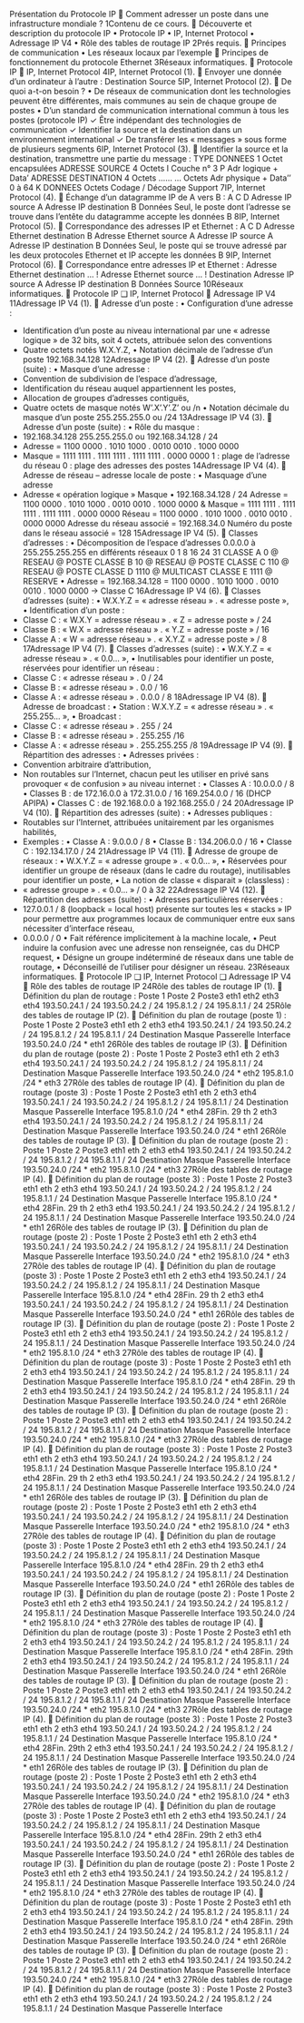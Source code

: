 Présentation du
Protocole IP

Comment adresser un poste dans
une infrastructure mondiale ?
1Contenu de ce cours.

Découverte et description du protocole IP
• Protocole IP
• IP, Internet Protocol
• Adressage IP V4
• Rôle des tables de routage IP
2Prés requis.

Principes de communication
• Les réseaux locaux par l’exemple

Principes de fonctionnement du protocole Ethernet
3Réseaux informatiques.

Protocole IP
 IP, Internet Protocol
4IP, Internet Protocol (1).

Envoyer une donnée d’un ordinateur à l’autre :
Destination
Source
5IP, Internet Protocol (2).

De quoi a-t-on besoin ?
• De réseaux de communication dont les technologies peuvent
être différentes, mais communes au sein de chaque groupe de
postes
• D’un standard de communication international commun à tous
les postes (protocole IP)
✓ Être indépendant des technologies de communication
✓ Identifier la source et la destination dans un
environnement international
✓ De transférer les « messages » sous forme de plusieurs
segments
6IP, Internet Protocol (3).

Identifier la source et la destination, transmettre une partie du
message :
TYPE DONNEES 1 Octet
encapsulées
ADRESSE SOURCE 4 Octets
I
Couche n° 3
P
Adr logique + Data’ ADRESSE DESTINATION 4 Octets
…… … Octets
Adr physique + Data’’
0 à 64 K
DONNEES
Octets
Codage / Décodage
Support
7IP, Internet Protocol (4).

Échange d’un datagramme IP de A vers B :
A
C D
Adresse IP source A
Adresse IP destination B
Données
Seul, le poste dont l’adresse se
trouve dans l’entête du
datagramme accepte les données
B
8IP, Internet Protocol (5).

Correspondance des adresses IP et Ethernet :
A
C D
Adresse Ethernet destination B
Adresse Ethernet source A
Adresse IP source A
Adresse IP destination B
Données
Seul, le poste qui se trouve
adressé par les deux protocoles
Ethernet et IP
accepte les données B
9IP, Internet Protocol (6).

Correspondance entre adresses IP et Ethernet :
Adresse Ethernet destination ... !
Adresse Ethernet source … ! Destination
Adresse IP source A
Adresse IP destination B
Données
Source
10Réseaux informatiques.

Protocole IP
❑ IP, Internet Protocol
 Adressage IP V4
11Adressage IP V4 (1).

Adresse d’un poste :
• Configuration d’une adresse :
- Identification d’un poste au niveau international par une
« adresse logique » de 32 bits, soit 4 octets, attribuée
selon des conventions
- Quatre octets notés W.X.Y.Z,
• Notation décimale de l’adresse d’un poste 192.168.34.128
12Adressage IP V4 (2).

Adresse d’un poste (suite) :
• Masque d’une adresse :
- Convention de subdivision de l’espace d’adressage,
- Identification du réseau auquel appartiennent les postes,
- Allocation de groupes d’adresses contiguës,
- Quatre octets de masque notés W’.X’.Y’.Z’ ou /n
• Notation décimale du masque d’un poste 255.255.255.0 ou /24
13Adressage IP V4 (3).

Adresse d’un poste (suite) :
• Rôle du masque :
- 192.168.34.128 255.255.255.0 ou 192.168.34.128 / 24
- Adresse = 1100 0000 . 1010 1000 . 0010 0010 . 1000 0000
- Masque = 1111 1111 . 1111 1111 . 1111 1111 . 0000 0000
1 : plage de l’adresse du réseau
0 : plage des adresses des postes
14Adressage IP V4 (4).

Adresse de réseau – adresse locale de poste :
• Masquage d’une adresse
- Adresse « opération logique » Masque
• 192.168.34.128 / 24
Adresse = 1100 0000 . 1010 1000 . 0010 0010 . 1000 0000
& Masque = 1111 1111 . 1111 1111 . 1111 1111 . 0000 0000
Réseau = 1100 0000 . 1010 1000 . 0010 0010 . 0000 0000
Adresse du réseau associé = 192.168.34.0
Numéro du poste dans le réseau associé = 128
15Adressage IP V4 (5).

Classes d’adresses :
• Décomposition de l’espace d’adresses
0.0.0.0 à 255.255.255.255 en différents réseaux
0 1 8 16 24 31
CLASSE A 0 @ RESEAU @ POSTE
CLASSE B 10 @ RESEAU @ POSTE
CLASSE C 110 @ RESEAU @ POSTE
CLASSE D 1110 @ MULTICAST
CLASSE E 1111 @ RESERVE
• Adresse = 192.168.34.128
= 1100 0000 . 1010 1000 . 0010 0010 . 1000 0000
-> Classe C
16Adressage IP V4 (6).

Classes d’adresses (suite) :
• W.X.Y.Z = « adresse réseau » . « adresse poste »,
• Identification d’un poste :
- Classe C : « W.X.Y = adresse réseau » . « Z = adresse poste » / 24
- Classe B : « W.X = adresse réseau » . « Y.Z = adresse poste » / 16
- Classe A : « W = adresse réseau » . « X.Y.Z = adresse poste » / 8
17Adressage IP V4 (7).

Classes d’adresses (suite) :
• W.X.Y.Z = « adresse réseau » . « 0.0… »,
• Inutilisables pour identifier un poste, réservées pour identifier
un réseau :
- Classe C : « adresse réseau » . 0 / 24
- Classe B : « adresse réseau » . 0.0 / 16
- Classe A : « adresse réseau » . 0.0.0 / 8
18Adressage IP V4 (8).

Adresse de broadcast :
• Station : W.X.Y.Z = « adresse réseau » . « 255.255… »,
• Broadcast :
- Classe C : « adresse réseau » . 255 / 24
- Classe B : « adresse réseau » . 255.255 /16
- Classe A : « adresse réseau » . 255.255.255 /8
19Adressage IP V4 (9).

Répartition des adresses :
• Adresses privées :
- Convention arbitraire d’attribution,
- Non routables sur l’Internet, chacun peut les utiliser en privé
sans provoquer « de confusion » au niveau internet :
• Classes A : 10.0.0.0 / 8
• Classes B : de 172.16.0.0 à 172.31.0.0 / 16
169.254.0.0 / 16 (DHCP APIPA)
• Classes C : de 192.168.0.0 à 192.168.255.0 / 24
20Adressage IP V4 (10).

Répartition des adresses (suite) :
• Adresses publiques :
- Routables sur l’Internet, attribuées unitairement par les
organismes habilités,
- Exemples :
• Classe A : 9.0.0.0 / 8
• Classe B : 134.206.0.0 / 16
• Classe C : 192.134.17.0 / 24
21Adressage IP V4 (11).

Adresse de groupe de réseaux :
• W.X.Y.Z = « adresse groupe » . « 0.0… »,
• Réservées pour identifier un groupe de réseaux (dans le cadre
du routage), inutilisables pour identifier un poste,
• La notion de classe « disparait » (classless) :
- « adresse groupe » . « 0.0… » / 0 à 32
22Adressage IP V4 (12).

Répartition des adresses (suite) :
• Adresses particulières réservées :
- 127.0.0.1 / 8 (loopback = local host) présente sur toutes
les « stacks » IP pour permettre aux programmes locaux de
communiquer entre eux sans nécessiter d’interface réseau,
- 0.0.0.0 / 0
• Fait référence implicitement à la machine locale,
• Peut induire la confusion avec une adresse non
renseignée, cas du DHCP request,
• Désigne un groupe indéterminé de réseaux dans une
table de routage,
• Déconseillé de l’utiliser pour désigner un réseau.
23Réseaux informatiques.

Protocole IP
❑ IP, Internet Protocol
❑ Adressage IP V4
 Rôle des tables de routage IP
24Rôle des tables de routage IP (1).

Définition du plan de routage :
Poste 1 Poste 2 Poste3
eth1 eth2 eth3 eth4
193.50.24.1 / 24 193.50.24.2 / 24 195.8.1.2 / 24 195.8.1.1 / 24
25Rôle des tables de routage IP (2).

Définition du plan de routage (poste 1) :
Poste 1 Poste 2 Poste3
eth1 eth 2 eth3 eth4
193.50.24.1 / 24 193.50.24.2 / 24 195.8.1.2 / 24 195.8.1.1 / 24
Destination Masque Passerelle Interface
193.50.24.0 /24 * eth1
26Rôle des tables de routage IP (3).

Définition du plan de routage (poste 2) :
Poste 1 Poste 2 Poste3
eth1 eth 2 eth3 eth4
193.50.24.1 / 24 193.50.24.2 / 24 195.8.1.2 / 24 195.8.1.1 / 24
Destination Masque Passerelle Interface
193.50.24.0 /24 * eth2
195.8.1.0 /24 * eth3
27Rôle des tables de routage IP (4).

Définition du plan de routage (poste 3) :
Poste 1 Poste 2 Poste3
eth1 eth 2 eth3 eth4
193.50.24.1 / 24 193.50.24.2 / 24 195.8.1.2 / 24 195.8.1.1 / 24
Destination Masque Passerelle Interface
195.8.1.0 /24 * eth4
28Fin.
29
th 2 eth3 eth4
193.50.24.1 / 24 193.50.24.2 / 24 195.8.1.2 / 24 195.8.1.1 / 24
Destination Masque Passerelle Interface
193.50.24.0 /24 * eth1
26Rôle des tables de routage IP (3).

Définition du plan de routage (poste 2) :
Poste 1 Poste 2 Poste3
eth1 eth 2 eth3 eth4
193.50.24.1 / 24 193.50.24.2 / 24 195.8.1.2 / 24 195.8.1.1 / 24
Destination Masque Passerelle Interface
193.50.24.0 /24 * eth2
195.8.1.0 /24 * eth3
27Rôle des tables de routage IP (4).

Définition du plan de routage (poste 3) :
Poste 1 Poste 2 Poste3
eth1 eth 2 eth3 eth4
193.50.24.1 / 24 193.50.24.2 / 24 195.8.1.2 / 24 195.8.1.1 / 24
Destination Masque Passerelle Interface
195.8.1.0 /24 * eth4
28Fin.
29
th 2 eth3 eth4
193.50.24.1 / 24 193.50.24.2 / 24 195.8.1.2 / 24 195.8.1.1 / 24
Destination Masque Passerelle Interface
193.50.24.0 /24 * eth1
26Rôle des tables de routage IP (3).

Définition du plan de routage (poste 2) :
Poste 1 Poste 2 Poste3
eth1 eth 2 eth3 eth4
193.50.24.1 / 24 193.50.24.2 / 24 195.8.1.2 / 24 195.8.1.1 / 24
Destination Masque Passerelle Interface
193.50.24.0 /24 * eth2
195.8.1.0 /24 * eth3
27Rôle des tables de routage IP (4).

Définition du plan de routage (poste 3) :
Poste 1 Poste 2 Poste3
eth1 eth 2 eth3 eth4
193.50.24.1 / 24 193.50.24.2 / 24 195.8.1.2 / 24 195.8.1.1 / 24
Destination Masque Passerelle Interface
195.8.1.0 /24 * eth4
28Fin.
29
th 2 eth3 eth4
193.50.24.1 / 24 193.50.24.2 / 24 195.8.1.2 / 24 195.8.1.1 / 24
Destination Masque Passerelle Interface
193.50.24.0 /24 * eth1
26Rôle des tables de routage IP (3).

Définition du plan de routage (poste 2) :
Poste 1 Poste 2 Poste3
eth1 eth 2 eth3 eth4
193.50.24.1 / 24 193.50.24.2 / 24 195.8.1.2 / 24 195.8.1.1 / 24
Destination Masque Passerelle Interface
193.50.24.0 /24 * eth2
195.8.1.0 /24 * eth3
27Rôle des tables de routage IP (4).

Définition du plan de routage (poste 3) :
Poste 1 Poste 2 Poste3
eth1 eth 2 eth3 eth4
193.50.24.1 / 24 193.50.24.2 / 24 195.8.1.2 / 24 195.8.1.1 / 24
Destination Masque Passerelle Interface
195.8.1.0 /24 * eth4
28Fin.
29
th 2 eth3 eth4
193.50.24.1 / 24 193.50.24.2 / 24 195.8.1.2 / 24 195.8.1.1 / 24
Destination Masque Passerelle Interface
193.50.24.0 /24 * eth1
26Rôle des tables de routage IP (3).

Définition du plan de routage (poste 2) :
Poste 1 Poste 2 Poste3
eth1 eth 2 eth3 eth4
193.50.24.1 / 24 193.50.24.2 / 24 195.8.1.2 / 24 195.8.1.1 / 24
Destination Masque Passerelle Interface
193.50.24.0 /24 * eth2
195.8.1.0 /24 * eth3
27Rôle des tables de routage IP (4).

Définition du plan de routage (poste 3) :
Poste 1 Poste 2 Poste3
eth1 eth 2 eth3 eth4
193.50.24.1 / 24 193.50.24.2 / 24 195.8.1.2 / 24 195.8.1.1 / 24
Destination Masque Passerelle Interface
195.8.1.0 /24 * eth4
28Fin.
29
th 2 eth3 eth4
193.50.24.1 / 24 193.50.24.2 / 24 195.8.1.2 / 24 195.8.1.1 / 24
Destination Masque Passerelle Interface
193.50.24.0 /24 * eth1
26Rôle des tables de routage IP (3).

Définition du plan de routage (poste 2) :
Poste 1 Poste 2 Poste3
eth1 eth 2 eth3 eth4
193.50.24.1 / 24 193.50.24.2 / 24 195.8.1.2 / 24 195.8.1.1 / 24
Destination Masque Passerelle Interface
193.50.24.0 /24 * eth2
195.8.1.0 /24 * eth3
27Rôle des tables de routage IP (4).

Définition du plan de routage (poste 3) :
Poste 1 Poste 2 Poste3
eth1 eth 2 eth3 eth4
193.50.24.1 / 24 193.50.24.2 / 24 195.8.1.2 / 24 195.8.1.1 / 24
Destination Masque Passerelle Interface
195.8.1.0 /24 * eth4
28Fin.
29
th 2 eth3 eth4
193.50.24.1 / 24 193.50.24.2 / 24 195.8.1.2 / 24 195.8.1.1 / 24
Destination Masque Passerelle Interface
193.50.24.0 /24 * eth1
26Rôle des tables de routage IP (3).

Définition du plan de routage (poste 2) :
Poste 1 Poste 2 Poste3
eth1 eth 2 eth3 eth4
193.50.24.1 / 24 193.50.24.2 / 24 195.8.1.2 / 24 195.8.1.1 / 24
Destination Masque Passerelle Interface
193.50.24.0 /24 * eth2
195.8.1.0 /24 * eth3
27Rôle des tables de routage IP (4).

Définition du plan de routage (poste 3) :
Poste 1 Poste 2 Poste3
eth1 eth 2 eth3 eth4
193.50.24.1 / 24 193.50.24.2 / 24 195.8.1.2 / 24 195.8.1.1 / 24
Destination Masque Passerelle Interface
195.8.1.0 /24 * eth4
28Fin.
29th 2 eth3 eth4
193.50.24.1 / 24 193.50.24.2 / 24 195.8.1.2 / 24 195.8.1.1 / 24
Destination Masque Passerelle Interface
193.50.24.0 /24 * eth1
26Rôle des tables de routage IP (3).

Définition du plan de routage (poste 2) :
Poste 1 Poste 2 Poste3
eth1 eth 2 eth3 eth4
193.50.24.1 / 24 193.50.24.2 / 24 195.8.1.2 / 24 195.8.1.1 / 24
Destination Masque Passerelle Interface
193.50.24.0 /24 * eth2
195.8.1.0 /24 * eth3
27Rôle des tables de routage IP (4).

Définition du plan de routage (poste 3) :
Poste 1 Poste 2 Poste3
eth1 eth 2 eth3 eth4
193.50.24.1 / 24 193.50.24.2 / 24 195.8.1.2 / 24 195.8.1.1 / 24
Destination Masque Passerelle Interface
195.8.1.0 /24 * eth4
28Fin.
29th 2 eth3 eth4
193.50.24.1 / 24 193.50.24.2 / 24 195.8.1.2 / 24 195.8.1.1 / 24
Destination Masque Passerelle Interface
193.50.24.0 /24 * eth1
26Rôle des tables de routage IP (3).

Définition du plan de routage (poste 2) :
Poste 1 Poste 2 Poste3
eth1 eth 2 eth3 eth4
193.50.24.1 / 24 193.50.24.2 / 24 195.8.1.2 / 24 195.8.1.1 / 24
Destination Masque Passerelle Interface
193.50.24.0 /24 * eth2
195.8.1.0 /24 * eth3
27Rôle des tables de routage IP (4).

Définition du plan de routage (poste 3) :
Poste 1 Poste 2 Poste3
eth1 eth 2 eth3 eth4
193.50.24.1 / 24 193.50.24.2 / 24 195.8.1.2 / 24 195.8.1.1 / 24
Destination Masque Passerelle Interface
195.8.1.0 /24 * eth4
28Fin.
29th 2 eth3 eth4
193.50.24.1 / 24 193.50.24.2 / 24 195.8.1.2 / 24 195.8.1.1 / 24
Destination Masque Passerelle Interface
193.50.24.0 /24 * eth1
26Rôle des tables de routage IP (3).

Définition du plan de routage (poste 2) :
Poste 1 Poste 2 Poste3
eth1 eth 2 eth3 eth4
193.50.24.1 / 24 193.50.24.2 / 24 195.8.1.2 / 24 195.8.1.1 / 24
Destination Masque Passerelle Interface
193.50.24.0 /24 * eth2
195.8.1.0 /24 * eth3
27Rôle des tables de routage IP (4).

Définition du plan de routage (poste 3) :
Poste 1 Poste 2 Poste3
eth1 eth 2 eth3 eth4
193.50.24.1 / 24 193.50.24.2 / 24 195.8.1.2 / 24 195.8.1.1 / 24
Destination Masque Passerelle Interface
195.8.1.0 /24 * eth4
28Fin.
29th 2 eth3 eth4
193.50.24.1 / 24 193.50.24.2 / 24 195.8.1.2 / 24 195.8.1.1 / 24
Destination Masque Passerelle Interface
193.50.24.0 /24 * eth1
26Rôle des tables de routage IP (3).

Définition du plan de routage (poste 2) :
Poste 1 Poste 2 Poste3
eth1 eth 2 eth3 eth4
193.50.24.1 / 24 193.50.24.2 / 24 195.8.1.2 / 24 195.8.1.1 / 24
Destination Masque Passerelle Interface
193.50.24.0 /24 * eth2
195.8.1.0 /24 * eth3
27Rôle des tables de routage IP (4).

Définition du plan de routage (poste 3) :
Poste 1 Poste 2 Poste3
eth1 eth 2 eth3 eth4
193.50.24.1 / 24 193.50.24.2 / 24 195.8.1.2 / 24 195.8.1.1 / 24
Destination Masque Passerelle Interface
